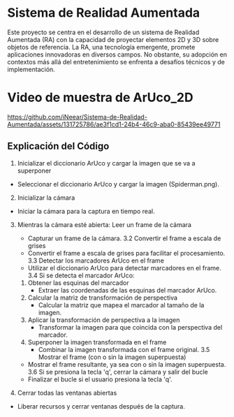# Sistema de Realidad Aumentada
Este proyecto se centra en el desarrollo de un sistema de Realidad Aumentada (RA) con la capacidad de proyectar elementos 2D y 3D sobre objetos de referencia. La RA, una tecnología emergente, promete aplicaciones innovadoras en diversos campos. No obstante, su adopción en contextos más allá del entretenimiento se enfrenta a desafíos técnicos y de implementación.

# Video de muestra de ArUco_2D

https://github.com/iNeear/Sistema-de-Realidad-Aumentada/assets/131725786/ae3f1cd1-24b4-46c9-aba0-85439ee49771

## Explicación del Código

1. Inicializar el diccionario ArUco y cargar la imagen que se va a superponer
  - Seleccionar el diccionario ArUco y cargar la imagen (Spiderman.png).

2. Inicializar la cámara
  - Iniciar la cámara para la captura en tiempo real.

3. Mientras la cámara esté abierta:
  Leer un frame de la cámara
    - Capturar un frame de la cámara.
  3.2 Convertir el frame a escala de grises
     - Convertir el frame a escala de grises para facilitar el procesamiento.
  3.3 Detectar los marcadores ArUco en el frame
     - Utilizar el diccionario ArUco para detectar marcadores en el frame.
  3.4 Si se detecta el marcador ArUco:
     1. Obtener las esquinas del marcador
        - Extraer las coordenadas de las esquinas del marcador ArUco.
     2. Calcular la matriz de transformación de perspectiva
        - Calcular la matriz que mapea el marcador al tamaño de la imagen.
     3. Aplicar la transformación de perspectiva a la imagen
        - Transformar la imagen para que coincida con la perspectiva del marcador.
     4. Superponer la imagen transformada en el frame
        - Combinar la imagen transformada con el frame original.
  3.5 Mostrar el frame (con o sin la imagen superpuesta)
     - Mostrar el frame resultante, ya sea con o sin la imagen superpuesta.
  3.6 Si se presiona la tecla 'q', cerrar la cámara y salir del bucle
     - Finalizar el bucle si el usuario presiona la tecla 'q'.

5. Cerrar todas las ventanas abiertas
  - Liberar recursos y cerrar ventanas después de la captura.
